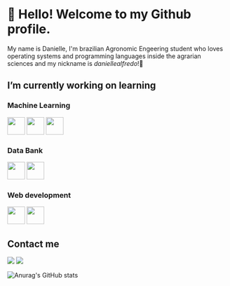 # 👋 Hello! Welcome to my Github profile.
 My name is Danielle, I'm brazilian Agronomic Engeering student who loves operating systems and programming languages inside the agrarian sciences and my nickname is *daniellealfredo*!🌱

<!--
**daniellealfredo/daniellealfredo** is a ✨ _special_ ✨ repository because its `README.md` (this file) appears on your GitHub profile.

Here are some ideas to get you started: -->

## I’m currently working on learning
### Machine Learning
<img src="https://cdn.jsdelivr.net/gh/devicons/devicon@latest/icons/javascript/javascript-original.svg"  width="40" height="40" /> <img src="https://cdn.jsdelivr.net/gh/devicons/devicon@latest/icons/python/python-original.svg" width="40" height="40"  />  <img src="https://cdn.jsdelivr.net/gh/devicons/devicon@latest/icons/r/r-original.svg" width="40" height="40" /> 

### Data Bank
<img src="https://cdn.jsdelivr.net/gh/devicons/devicon@latest/icons/csharp/csharp-original.svg" width="40" height="40" /> <img src="https://cdn.jsdelivr.net/gh/devicons/devicon@latest/icons/mysql/mysql-original.svg"  width="40" height="40" />

### Web development
<img src="https://cdn.jsdelivr.net/gh/devicons/devicon@latest/icons/html5/html5-original.svg" width="40" height="40" />  <img src="https://cdn.jsdelivr.net/gh/devicons/devicon@latest/icons/css3/css3-original.svg" width="40" height="40" />  

## Contact me

<div>
<a href = "daniellesoares@discente.ufg.br"><img loading="lazy" src="https://img.shields.io/badge/Gmail-D14836?style=for-the-badge&logo=gmail&logoColor=white" target="_blank"></a>
<a href="https://www.linkedin.com/in/daniellealfredo/" target="_blank"><img loading="lazy" src="https://img.shields.io/badge/-LinkedIn-%230077B5?style=for-the-badge&logo=linkedin&logoColor=white" target="_blank"></a>   
</div>

![Anurag's GitHub stats](https://github-readme-stats.vercel.app/api?username=daniellealfredo&show_icons=true&theme=cobalt)
